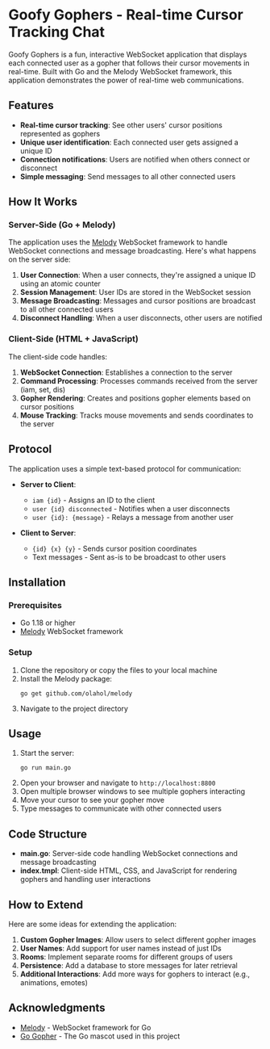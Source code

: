# Goofy Gophers - Real-time Cursor Tracking Chat

Goofy Gophers is a fun, interactive WebSocket application that displays each connected user as a gopher that follows their cursor movements in real-time. Built with Go and the Melody WebSocket framework, this application demonstrates the power of real-time web communications.

## Features

- **Real-time cursor tracking**: See other users' cursor positions represented as gophers
- **Unique user identification**: Each connected user gets assigned a unique ID
- **Connection notifications**: Users are notified when others connect or disconnect
- **Simple messaging**: Send messages to all other connected users

## How It Works

### Server-Side (Go + Melody)

The application uses the [Melody](https://github.com/olahol/melody) WebSocket framework to handle WebSocket connections and message broadcasting. Here's what happens on the server side:

1. **User Connection**: When a user connects, they're assigned a unique ID using an atomic counter
2. **Session Management**: User IDs are stored in the WebSocket session
3. **Message Broadcasting**: Messages and cursor positions are broadcast to all other connected users
4. **Disconnect Handling**: When a user disconnects, other users are notified

### Client-Side (HTML + JavaScript)

The client-side code handles:

1. **WebSocket Connection**: Establishes a connection to the server
2. **Command Processing**: Processes commands received from the server (iam, set, dis)
3. **Gopher Rendering**: Creates and positions gopher elements based on cursor positions
4. **Mouse Tracking**: Tracks mouse movements and sends coordinates to the server

## Protocol

The application uses a simple text-based protocol for communication:

- **Server to Client**:
  - `iam {id}` - Assigns an ID to the client
  - `user {id} disconnected` - Notifies when a user disconnects
  - `user {id}: {message}` - Relays a message from another user

- **Client to Server**:
  - `{id} {x} {y}` - Sends cursor position coordinates
  - Text messages - Sent as-is to be broadcast to other users

## Installation

### Prerequisites

- Go 1.18 or higher
- [Melody](https://github.com/olahol/melody) WebSocket framework

### Setup

1. Clone the repository or copy the files to your local machine
2. Install the Melody package:
   ```
   go get github.com/olahol/melody
   ```
3. Navigate to the project directory

## Usage

1. Start the server:
   ```
   go run main.go
   ```
2. Open your browser and navigate to `http://localhost:8800`
3. Open multiple browser windows to see multiple gophers interacting
4. Move your cursor to see your gopher move
5. Type messages to communicate with other connected users

## Code Structure

- **main.go**: Server-side code handling WebSocket connections and message broadcasting
- **index.tmpl**: Client-side HTML, CSS, and JavaScript for rendering gophers and handling user interactions

## How to Extend

Here are some ideas for extending the application:

1. **Custom Gopher Images**: Allow users to select different gopher images
2. **User Names**: Add support for user names instead of just IDs
3. **Rooms**: Implement separate rooms for different groups of users
4. **Persistence**: Add a database to store messages for later retrieval
5. **Additional Interactions**: Add more ways for gophers to interact (e.g., animations, emotes)

## Acknowledgments

- [Melody](https://github.com/olahol/melody) - WebSocket framework for Go
- [Go Gopher](https://blog.golang.org/gopher) - The Go mascot used in this project
